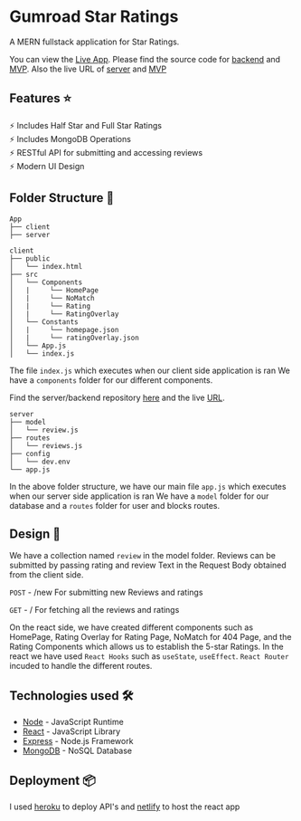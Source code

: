 # Gumroad Star Ratings

A MERN fullstack application for Star Ratings.

You can view the [Live App](https://gumroad-rating.netlify.app/).
Please find the source code for [backend](https://github.com/SarveshKadam/GR_coding_challenge_server) and [MVP](https://github.com/SarveshKadam/CodingChallenge).
Also the live URL of [server](https://gumroad-coding-challenge.herokuapp.com/) and [MVP](https://gumroad-codingchallenge-mvp.netlify.app/index.html)

## Features ⭐


⚡️ Includes Half Star and Full Star Ratings\
⚡️ Includes MongoDB Operations\
⚡️ RESTful API for submitting and accessing reviews\
⚡️ Modern UI Design


## Folder Structure :file_folder:
```
App
├── client
├── server

```

```
client
├── public
│   └── index.html
├── src
│   └── Components
│   |     └── HomePage
│   |     └── NoMatch
│   |     └── Rating
│   |     └── RatingOverlay
│   └── Constants
│   |     └── homepage.json
│   |     └── ratingOverlay.json
│   └── App.js
│   └── index.js
```
The file `index.js` which executes when our client side application is ran
We have a `components` folder for our different components.<br />

Find the server/backend repository [here](https://github.com/SarveshKadam/GR_coding_challenge_server) and the live [URL](https://gumroad-coding-challenge.herokuapp.com/).

```
server
├── model
│   └── review.js
├── routes
│   └── reviews.js
├── config
│   └── dev.env  
└── app.js
```
In the above folder structure, we have our main file `app.js` which executes when our server side application is ran
We have a `model` folder for our database and a `routes` folder for user and blocks routes.


## Design :triangular_ruler:

We have a collection named `review` in the model folder.
Reviews can be submitted by passing rating and review Text in the Request Body obtained from the client side.

`POST` - /new
For submitting new Reviews and ratings

`GET`  - /
For fetching all the reviews and ratings <br />

On the react side, we have created different components such as HomePage, Rating Overlay for Rating Page, NoMatch for 404 Page, and the Rating Components which allows us to establish the 5-star Ratings.
In the react we have used `React Hooks` such as `useState`, `useEffect`.
`React Router` incuded to handle the different routes.

## Technologies used 🛠️

- [Node](https://nodejs.org/en/) - JavaScript Runtime
- [React](https://reactjs.org/) - JavaScript Library
- [Express](https://expressjs.com/) - Node.js Framework
- [MongoDB](https://www.mongodb.com/) - NoSQL Database

## Deployment 📦

I used [heroku](https://dashboard.heroku.com/apps) to deploy API's and [netlify](https://www.netlify.com/) to host the react app

